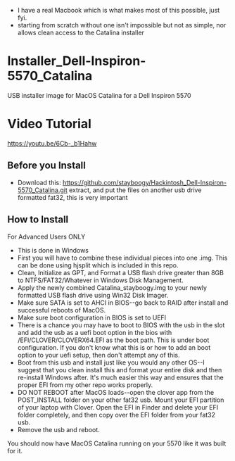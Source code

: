 - I have a real Macbook which is what makes most of this possible, just fyi.
- starting from scratch without one isn't impossible but not as simple, nor allows clean access to the Catalina installer

# Installer_Dell-Inspiron-5570_Catalina
USB installer image for MacOS Catalina for a Dell Inspiron 5570

# Video Tutorial
https://youtu.be/6Cb-_b1Hahw


## Before you Install

- Download this: https://github.com/stayboogy/Hackintosh_Dell-Inspiron-5570_Catalina.git  extract, and put the files on another usb drive formatted fat32, this is very important

## How to Install
For Advanced Users ONLY

- This is done in Windows
- First you will have to combine these individual pieces into one .img.  This can be done using hjsplit which is included in this repo.
- Clean, Initialize as GPT, and Format a USB flash drive greater than 8GB to NTFS/FAT32/Whatever in Windows Disk Management.
- Apply the newly combined Catalina_stayboogy.img to your newly formatted USB flash drive using Win32 Disk Imager.
- Make sure SATA is set to AHCI in BIOS--go back to RAID after install and successful reboots of MacOS.
- Make sure boot configuration in BIOS is set to UEFI
- There is a chance you may have to boot to BIOS with the usb in the slot and add the usb as a uefi boot option in the bios with /EFI/CLOVER/CLOVERX64.EFI as the boot path.  This is under boot configuration.  If you don't know what this is or how to add an boot option to your uefi setup, then don't attempt any of this.
- Boot from this usb and install just like you would any other OS--I suggest that you clean install this and format your entire disk and then re-install Windows after.  It's much easier this way and ensures that the proper EFI from my other repo works properly.
- DO NOT REBOOT after MacOS loads--open the clover app from the POST_INSTALL folder on your other fat32 usb.  Mount your EFI partition of your laptop with Clover.  Open the EFI in Finder and delete your EFI folder completely, and then copy over the EFI folder from your fat32 usb.
- Remove the usb and reboot.

You should now have MacOS Catalina running on your 5570 like it was built for it.


